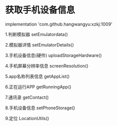 # 获取手机设备信息
implementation 'com.github.hangwangyu:xzkj:1009'

1.判断模拟器
setEmulatordata()


2.模拟器详情
setEmulatorDetails()


3.手机设备信息(硬件)
uploadStorageHardware()


4.手机屏幕分辨率信息
screenResolution()


5.app名称列表信息
getAppList()


6.正在运行APP
getRunningApp()


7.通讯录
getContact()


8.手机设备信息
setPhoneStorage()

9.定位
LocationUtils()

